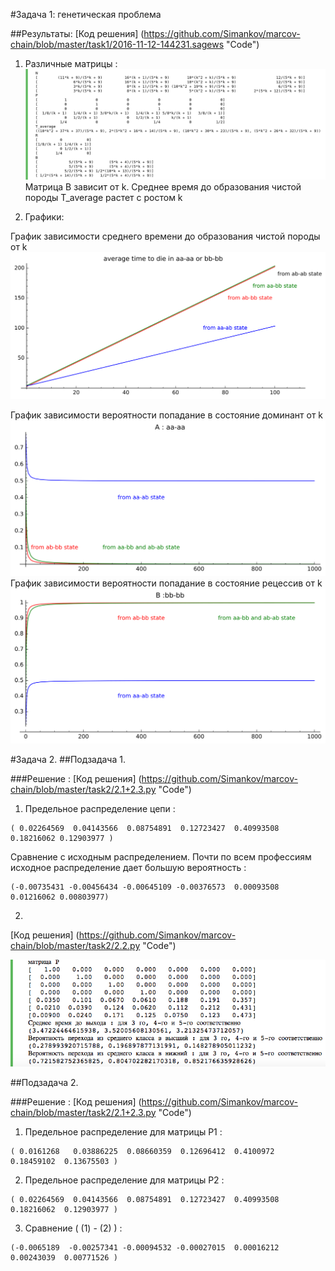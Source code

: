 
#Задача 1: генетическая проблема

##Результаты:
[Код решения] (https://github.com/Simankov/marcov-chain/blob/master/task1/2016-11-12-144231.sagews "Code")

1. Различные матрицы : 
![alt text](screenshots/result.png "Matrixes")
Матрица B зависит от k. Среднее время до образования чистой породы T_average растет с ростом k

2. Графики:

График зависимости среднего времени до образования чистой породы от k
![alt text](screenshots/s1.png " probability of aa-aa or bb-bb")

График зависимости вероятности попадание в состояние доминант от k
![alt text](screenshots/s2.png " B: aa-aa")
График зависимости вероятности попадание в состояние рецессив от k
![alt text](screenshots/s3.png " B: bb-bb")


#Задача 2.
##Подзадача 1.

###Решение : 
[Код решения] (https://github.com/Simankov/marcov-chain/blob/master/task2/2.1+2.3.py "Code")

1. Предельное распределение цепи : 
  ```
 ( 0.02264569  0.04143566  0.08754891  0.12723427  0.40993508  0.18216062 0.12903977 )
```  
Сравнение с исходным распределением. Почти по всем профессиям исходное распределение дает большую вероятность :

  ```
(-0.00735431 -0.00456434 -0.00645109 -0.00376573  0.00093508  0.01216062 0.00803977) 
```
2.  
[Код решения] (https://github.com/Simankov/marcov-chain/blob/master/task2/2.2.py "Code")

![alt text](screenshots/result2.png "task2.1")

##Подзадача 2. 

###Решение :
[Код решения] (https://github.com/Simankov/marcov-chain/blob/master/task2/2.1+2.3.py "Code")

1. Предельное распределение для матрицы P1 :  

  ```
( 0.0161268   0.03886225  0.08660359  0.12696412  0.4100972   0.18459102  0.13675503 )
```    
2. Предельное распределение для матрицы P2 :  

  ```
  ( 0.02264569  0.04143566  0.08754891  0.12723427  0.40993508  0.18216062  0.12903977 )
```
3.  Сравнение ( (1) - (2) ) :
  
  ```
  (-0.0065189  -0.00257341 -0.00094532 -0.00027015  0.00016212  0.00243039  0.00771526 )
```
